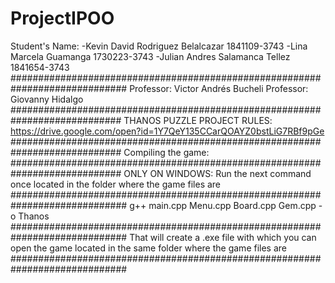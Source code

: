 # ProjectIPOO
  Student's Name:
  -Kevin David Rodriguez Belalcazar 1841109-3743
  -Lina Marcela Guamanga 1730223-3743
  -Julian Andres Salamanca Tellez 1841654-3743
  #############################################################################
   Professor: Victor Andrés Bucheli
   Professor: Giovanny Hidalgo
  ############################################################################
   THANOS PUZZLE PROJECT RULES:
   https://drive.google.com/open?id=1Y7QeY135CCarQOAYZ0bstLiG7RBf9pGe
  ############################################################################
   Compiling the game:
  ############################################################################
   ONLY ON WINDOWS: Run the next command once located in the folder where the game files are
  #############################################################################
   g++ main.cpp Menu.cpp Board.cpp Gem.cpp -o Thanos
  #############################################################################
   That will create a .exe file with which you can open the game located in the 
   same folder where the game files are
  #############################################################################
